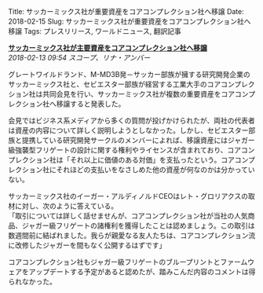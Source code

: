 Title: サッカーミックス社が重要資産をコアコンプレクション社へ移譲
Date: 2018-02-15
Slug: サッカーミックス社が重要資産をコアコンプレクション社へ移譲
Tags: プレスリリース, ワールドニュース, 翻訳記事

<p class="lead"><a href="https://community.eveonline.com/news/news-channels/world-news/thukker-mix-transfers-key-assets-to-core-complexion/"><strong>サッカーミックス社が主要資産をコアコンプレクション社へ移譲</strong></a><br/>
<em>2018-02-13 09:54 スコープ、リナ・アンバー</em></p>
<p>グレートワイルドランド、M-MD3B発－サッカー部族が擁する研究開発企業のサッカーミックス社と、セビエスター部族が経営する工業大手のコアコンプレクション社は共同会見を行い、サッカーミックス社が複数の重要資産をコアコンプレクション社へ移譲すると発表した。</p>
<p>会見ではビジネス系メディアから多くの質問が投げかけられたが、両社の代表者は資産の内容について詳しく説明しようとしなかった。しかし、セビエスター部族と提携している研究開発サークルのメンバーによれば、移譲資産にはジャガー級強襲型フリゲートの設計に関する権利やライセンスが含まれており、コアコンプレクション社は「それ以上に価値のある対価」を支払ったという。コアコンプレクション社にそれほどの支払いをなさしめた他の資産が何なのかは分かっていない。</p>
<p>サッカーミックス社のイーガー・アルディノルドCEOはレト・グロリアクスの取材に対し、次のように答えている。<br/>
「取引については詳しく話せませんが、コアコンプレクション社が当社の人気商品、ジャガー級フリゲートの諸権利を獲得したことは認めましょう。この取引は数週間前に結ばれました。我らが親愛なる友人たちは、コアコンプレクション流に改修したジャガーを間もなく公開するはずです」</p>
<p>コアコンプレクション社もジャガー級フリゲートのブループリントとファームウェアをアップデートする予定があると認めたが、踏みこんだ内容のコメントは得られなかった。</p>

